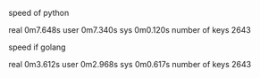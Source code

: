 speed of python

real    0m7.648s
user    0m7.340s
sys     0m0.120s
number of keys 2643

speed if golang

real    0m3.612s
user    0m2.968s
sys     0m0.617s
number of keys 2643